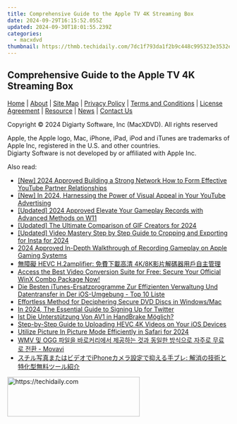 ```yaml
---
title: Comprehensive Guide to the Apple TV 4K Streaming Box
date: 2024-09-29T16:15:52.055Z
updated: 2024-09-30T18:01:55.239Z
categories:
  - macxdvd
thumbnail: https://thmb.techidaily.com/7dc1f793da1f2b9c448c995323e3532e944d0308246b622538179ed42958d614.jpg
---
```


## Comprehensive Guide to the Apple TV 4K Streaming Box

[Home](https://tools.techidaily.com/macxdvd/products/) | [About](https://tools.techidaily.com/macxdvd/products/) | [Site Map](https://tools.techidaily.com/macxdvd/products/) | [Privacy Policy](https://tools.techidaily.com/macxdvd/products/) | [Terms and Conditions](https://tools.techidaily.com/macxdvd/products/) | [License Agreement](https://tools.techidaily.com/macxdvd/products/) | [Resource](https://tools.techidaily.com/macxdvd/products/) | [News](https://tools.techidaily.com/macxdvd/products/) | [Contact Us](https://tools.techidaily.com/macxdvd/products/)

Copyright © 2024 Digiarty Software, Inc (MacXDVD). All rights reserved

Apple, the Apple logo, Mac, iPhone, iPad, iPod and iTunes are trademarks of Apple Inc, registered in the U.S. and other countries.  
Digiarty Software is not developed by or affiliated with Apple Inc.

<ins class="adsbygoogle"
     style="display:block"
     data-ad-format="autorelaxed"
     data-ad-client="ca-pub-7571918770474297"
     data-ad-slot="1223367746"></ins>

<ins class="adsbygoogle"
     style="display:block"
     data-ad-client="ca-pub-7571918770474297"
     data-ad-slot="8358498916"
     data-ad-format="auto"
     data-full-width-responsive="true"></ins>

<span class="atpl-alsoreadstyle">Also read:</span>
<div><ul>
<li><a href="https://facebook-video-footage.techidaily.com/new-2024-approved-building-a-strong-network-how-to-form-effective-youtube-partner-relationships/"><u>[New] 2024 Approved Building a Strong Network How to Form Effective YouTube Partner Relationships</u></a></li>
<li><a href="https://youtube-web.techidaily.com/n-2024-harnessing-the-power-of-visual-appeal-in-your-youtube-advertising/"><u>[New] In 2024, Harnessing the Power of Visual Appeal in Your YouTube Advertising</u></a></li>
<li><a href="https://screen-video-capture.techidaily.com/updated-2024-approved-elevate-your-gameplay-records-with-advanced-methods-on-w11/"><u>[Updated] 2024 Approved Elevate Your Gameplay Records with Advanced Methods on W11</u></a></li>
<li><a href="https://youtube-blog.techidaily.com/ed-the-ultimate-comparison-of-gif-creators-for-2024/"><u>[Updated] The Ultimate Comparison of GIF Creators for 2024</u></a></li>
<li><a href="https://instagram-clips.techidaily.com/updated-video-mastery-step-by-step-guide-to-cropping-and-exporting-for-insta-for-2024/"><u>[Updated] Video Mastery Step by Step Guide to Cropping and Exporting for Insta for 2024</u></a></li>
<li><a href="https://visual-screen-recording.techidaily.com/2024-approved-in-depth-walkthrough-of-recording-gameplay-on-apple-gaming-systems/"><u>2024 Approved In-Depth Walkthrough of Recording Gameplay on Apple Gaming Systems</u></a></li>
<li><a href="https://discover-cloud.techidaily.com/hevc-h2amplifier-4k8k/"><u>無障礙 HEVC H.2amplifier: 免費下載高清 4K/8K影片解碼器用戶自主管理</u></a></li>
<li><a href="https://discover-cloud.techidaily.com/access-the-best-video-conversion-suite-for-free-secure-your-official-winx-combo-package-now/"><u>Access the Best Video Conversion Suite for Free: Secure Your Official WinX Combo Package Now!</u></a></li>
<li><a href="https://discover-cloud.techidaily.com/die-besten-itunes-ersatzprogramme-zur-effizienten-verwaltung-und-datentransfer-in-der-ios-umgebung-top-10-liste/"><u>Die Besten iTunes-Ersatzprogramme Zur Effizienten Verwaltung Und Datentransfer in Der iOS-Umgebung - Top 10 Liste</u></a></li>
<li><a href="https://discover-cloud.techidaily.com/effortless-method-for-deciphering-secure-dvd-discs-in-windowsmac/"><u>Effortless Method for Deciphering Secure DVD Discs in Windows/Mac</u></a></li>
<li><a href="https://twitter-videos.techidaily.com/in-2024-the-essential-guide-to-signing-up-for-twitter/"><u>In 2024, The Essential Guide to Signing Up for Twitter</u></a></li>
<li><a href="https://discover-cloud.techidaily.com/ist-die-unterstutzung-von-av1-in-handbrake-moglich/"><u>Ist Die Unterstützung Von AV1 in HandBrake Möglich?</u></a></li>
<li><a href="https://discover-cloud.techidaily.com/step-by-step-guide-to-uploading-hevc-4k-videos-on-your-ios-devices/"><u>Step-by-Step Guide to Uploading HEVC 4K Videos on Your iOS Devices</u></a></li>
<li><a href="https://fox-http.techidaily.com/utilize-picture-in-picture-mode-efficiently-in-safari-for-2024/"><u>Utilize Picture In Picture Mode Efficiently in Safari for 2024</u></a></li>
<li><a href="https://blog-min.techidaily.com/wmv-ogg-movavi/"><u>WMV 및 OGG 파일을 바로커리에서 제공하는 것과 동일한 방식으로 자주로 무료로 전환 - Movavi</u></a></li>
<li><a href="https://discover-cloud.techidaily.com/1725287179921-iphone/"><u>スチル写真またはビデオでiPhoneカメラ設定で抑える手ブレ: 解消の技術と特化型無料ツール紹介</u></a></li>
</ul></div>

<!-- affiliate ads begin -->
<a href="https://aligracehair.sjv.io/c/5597632/2080342/19272" target="_top" id="2080342">
  <img src="//a.impactradius-go.com/display-ad/19272-2080342" border="0" alt="https://techidaily.com" width="300" height="90"/>
</a>
<img height="0" width="0" src="https://aligracehair.sjv.io/i/5597632/2080342/19272" style="position:absolute;visibility:hidden;" border="0" />
<!-- affiliate ads end -->

